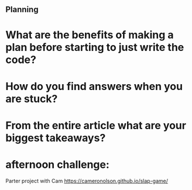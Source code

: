 ## Planning

# What are the benefits of making a plan before starting to just write the code?

# How do you find answers when you are stuck?

# From the entire article what are your biggest takeaways?

# afternoon challenge:
Parter project with Cam
https://cameronolson.github.io/slap-game/